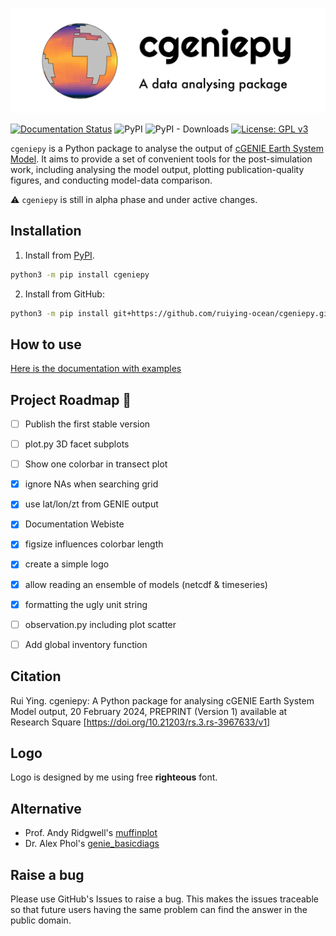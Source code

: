 <p align="center">
  <img src="logo.png"/>
</p>

[![Documentation Status](https://readthedocs.org/projects/cgeniepy/badge/?version=latest)](https://cgeniepy.readthedocs.io/en/latest/?badge=latest)
![PyPI](https://img.shields.io/pypi/v/PACKAGE?label=pypi%20cgeniepy)
![PyPI - Downloads](https://img.shields.io/pypi/dm/cgeniepy)
[![License: GPL v3](https://img.shields.io/badge/License-GPL%20v3-blue.svg)](https://www.gnu.org/licenses/gpl-3.0)

`cgeniepy` is a Python package to analyse the output of [cGENIE Earth System Model](https://www.seao2.info/mymuffin.html). It aims to provide a set of convenient tools for the post-simulation work, including analysing the model output, plotting publication-quality figures, and conducting model-data comparison.

⚠ `cgeniepy` is still in alpha phase and under active changes.



## Installation

1. Install from [PyPI](https://pypi.org/project/cgeniepy/).

```bash
python3 -m pip install cgeniepy
```

2. Install from GitHub:

```bash
python3 -m pip install git+https://github.com/ruiying-ocean/cgeniepy.git@master
```

## How to use

[Here is the documentation with examples](https://cgeniepy.readthedocs.io/en/latest/)

## Project Roadmap 🚩

- [ ] Publish the first stable version
- [ ] plot.py 3D facet subplots
- [ ] Show one colorbar in transect plot
- [X] ignore NAs when searching grid 
- [X] use lat/lon/zt from GENIE output
- [X] Documentation Webiste
- [X] figsize influences colorbar length
- [x] create a simple logo
- [X] allow reading an ensemble of models (netcdf & timeseries)
- [X] formatting the ugly unit string
- [ ] observation.py including plot scatter
- [ ] Add global inventory function


## Citation

Rui Ying. cgeniepy: A Python package for analysing cGENIE Earth System Model output, 20 February 2024, PREPRINT (Version 1) available at Research Square [https://doi.org/10.21203/rs.3.rs-3967633/v1]

## Logo

Logo is designed by me using free **righteous** font.

## Alternative
* Prof. Andy Ridgwell's [muffinplot](https://github.com/derpycode/muffinplot)
* Dr. Alex Phol's [genie_basicdiags](https://github.com/alexpohl/genie_basicdiags/)

## Raise a bug

Please use GitHub's Issues to raise a bug. This makes the issues traceable so that future users having the same problem can find the answer in the public domain.
